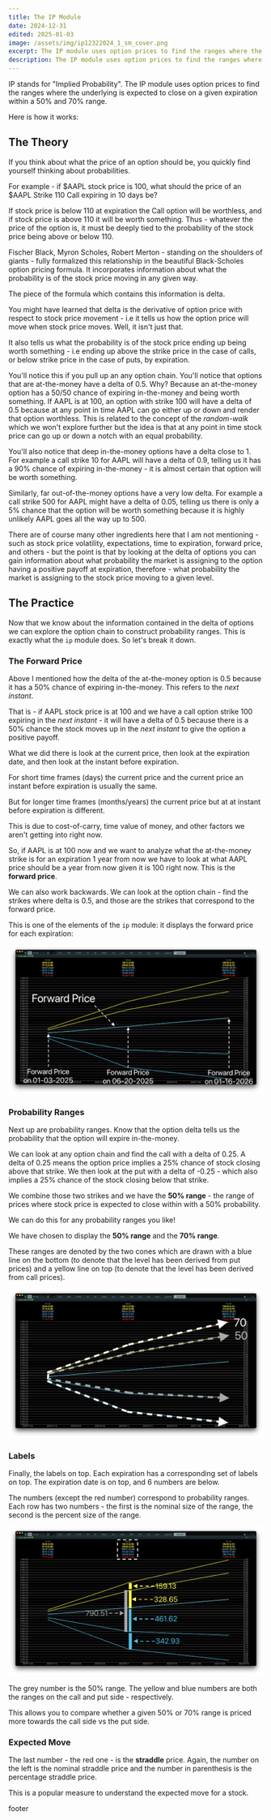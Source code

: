 ```yaml
---
title: The IP Module
date: 2024-12-31
edited: 2025-01-03
image: /assets/img/ip12322024_1_sm_cover.png
excerpt: The IP module uses option prices to find the ranges where the underlying is expected to close on a given expiration within a 50% and 70% range.
description: The IP module uses option prices to find the ranges where the underlying is expected to close on a given expiration within a 50% and 70% range.
---
```


IP stands for "Implied Probability". The IP module uses option prices to find the ranges where the underlying is expected to close on a given expiration within a 50% and 70% range.

Here is how it works:

## The Theory

If you think about what the price of an option should be, you quickly find yourself thinking about probabilities.

For example - if $AAPL stock price is 100, what should the price of an $AAPL Strike 110 Call expiring in 10 days be?

If stock price is below 110 at expiration the Call option will be worthless, and if stock price is above 110 it will be worth something. Thus - whatever the price of the option is, it must be deeply tied to the probability of the stock price being above or below 110.

Fischer Black, Myron Scholes, Robert Merton - standing on the shoulders of giants - fully formalized this relationship in the beautiful Black-Scholes option pricing formula. It incorporates information about what the probability is of the stock price moving in any given way.

The piece of the formula which contains this information is delta.

You might have learned that delta is the derivative of option price with respect to stock price movement - i.e it tells us how the option price will move when stock price moves. Well, it isn't just that.

It also tells us what the probability is of the stock price ending up being worth something - i.e ending up above the strike price in the case of calls, or below strike price in the case of puts, by expiration.

You'll notice this if you pull up an any option chain. You'll notice that options that are at-the-money have a delta of 0.5. Why? Because an at-the-money option has a 50/50 chance of expiring in-the-money and being worth something. If AAPL is at 100, an option with strike 100 will have a delta of 0.5 because at any point in time AAPL can go either up or down and render that option worthless. This is related to the concept of the *random-walk* which we won't explore further but the idea is that at any point in time stock price can go up or down a notch with an equal probability.

You'll also notice that deep in-the-money options have a delta close to 1. For example a call strike 10 for AAPL will have a delta of 0.9, telling us it has a 90% chance of expiring in-the-money - it is almost certain that option will be worth something.

Similarly, far out-of-the-money options have a very low delta. For example a call strike 500 for AAPL might have a delta of 0.05, telling us there is only a 5% chance that the option will be worth something because it is highly unlikely AAPL goes all the way up to 500.

There are of course many other ingredients here that I am not mentioning - such as stock price volatility, expectations, time to expiration, forward price, and others - but the point is that by looking at the delta of options you can gain information about what probability the market is assigning to the option having a positive payoff at expiration, therefore - what probability the market is assigning to the stock price moving to a given level.

## The Practice

Now that we know about the information contained in the delta of options we can explore the option chain to construct probability ranges. This is exactly what the `ip` module does. So let's break it down.

### The Forward Price

Above I mentioned how the delta of the at-the-money option is 0.5 because it has a 50% chance of expiring in-the-money. This refers to the *next instant*.

That is - if AAPL stock price is at 100 and we have a call option strike 100 expiring in the *next instant* - it will have a delta of 0.5 because there is a 50% chance the stock moves up in the *next instant* to give the option a positive payoff.

What we did there is look at the current price, then look at the expiration date, and then look at the instant before expiration.

For short time frames (days) the current price and the current price an instant before expiration is usually the same.

But for longer time frames (months/years) the current price but at at instant before expiration is different.

This is due to cost-of-carry, time value of money, and other factors we aren't getting into right now.

So, if AAPL is at 100 now and we want to analyze what the at-the-money strike is for an expiration 1 year from now we have to look at what AAPL price should be a year from now given it is 100 right now. This is the **forward price**.

We can also work backwards. We can look at the option chain - find the strikes where delta is 0.5, and those are the strikes that correspond to the forward price.

This is one of the elements of the `ip` module: it displays the forward price for each expiration:

![SPX Forward Price](../assets/img/ip12322024_1_sm.png)


### Probability Ranges

Next up are probability ranges. Know that the option delta tells us the probability that the option will expire in-the-money.

We can look at any option chain and find the call with a delta of 0.25. A delta of 0.25 means the option price implies a 25% chance of stock closing above that strike. We then look at the put with a delta of -0.25 - which also implies a 25% chance of the stock closing below that strike.

We combine those two strikes and we have the **50% range** - the range of prices where stock price is expected to close within with a 50% probability.

We can do this for any probability ranges you like!

We have chosen to display the **50% range** and the **70% range**.

These ranges are denoted by the two cones which are drawn with a blue line on the bottom (to denote that the level has been derived from put prices) and a yellow line on top (to denote that the level has been derived from call prices).

![SPX Probability Ranges](../assets/img/ip12322024_1_sm2.png)

### Labels

Finally, the labels on top. Each expiration has a corresponding set of labels on top. The expiration date is on top, and 6 numbers are below.

The numbers (except the red number) correspond to probability ranges. Each row has two numbers - the first is the nominal size of the range, the second is the percent size of the range.

![IP Module Labels](../assets/img/ip12322024_1_sm3.png)

The grey number is the 50% range. The yellow and blue numbers are both the ranges on the call and put side - respectively.

This allows you to compare whether a given 50% or 70% range is priced more towards the call side vs the put side.

### Expected Move

The last number - the red one - is the **straddle** price. Again, the number on the left is the nominal straddle price and the number in parenthesis is the percentage straddle price.

This is a popular measure to understand the expected move for a stock.



































footer
